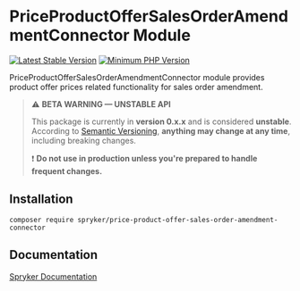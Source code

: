 # PriceProductOfferSalesOrderAmendmentConnector Module
[![Latest Stable Version](https://poser.pugx.org/spryker/price-product-offer-sales-order-amendment-connector/v/stable.svg)](https://packagist.org/packages/spryker/price-product-offer-sales-order-amendment-connector)
[![Minimum PHP Version](https://img.shields.io/badge/php-%3E%3D%208.2-8892BF.svg)](https://php.net/)

PriceProductOfferSalesOrderAmendmentConnector module provides product offer prices related functionality for sales order amendment.

> ⚠️ **BETA WARNING — UNSTABLE API**
>
> This package is currently in **version 0.x.x** and is considered **unstable**.
> According to [Semantic Versioning](https://semver.org/#spec-item-4), **anything may change at any time**, including breaking changes.
>
> ❗ **Do not use in production unless you're prepared to handle frequent changes.**

## Installation

```
composer require spryker/price-product-offer-sales-order-amendment-connector
```

## Documentation

[Spryker Documentation](https://docs.spryker.com)

